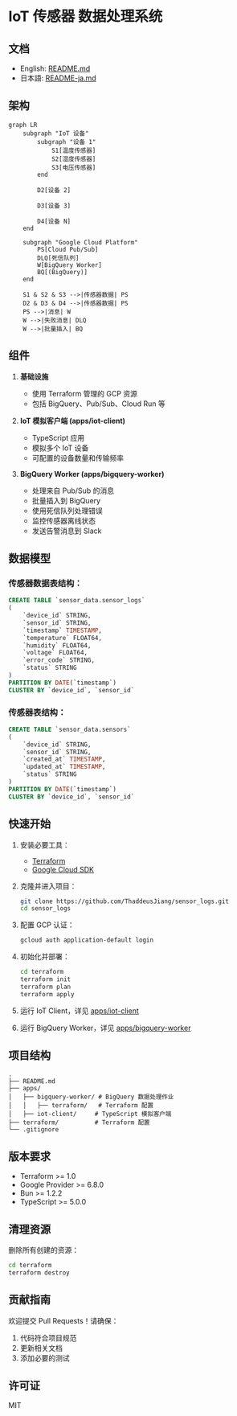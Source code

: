 # IoT 传感器 数据处理系统

## 文档
- English: [README.md](README.md)
- 日本語: [README-ja.md](README-ja.md)

## 架构

```mermaid
graph LR
    subgraph "IoT 设备"
        subgraph "设备 1"
            S1[温度传感器]
            S2[湿度传感器]
            S3[电压传感器]
        end

        D2[设备 2]

        D3[设备 3]

        D4[设备 N]
    end

    subgraph "Google Cloud Platform"
        PS[Cloud Pub/Sub]
        DLQ[死信队列]
        W[BigQuery Worker]
        BQ[(BigQuery)]
    end

    S1 & S2 & S3 -->|传感器数据| PS
    D2 & D3 & D4 -->|传感器数据| PS
    PS -->|消息| W
    W -->|失败消息| DLQ
    W -->|批量插入| BQ
```

## 组件

1. **基础设施**
   - 使用 Terraform 管理的 GCP 资源
   - 包括 BigQuery、Pub/Sub、Cloud Run 等

2. **IoT 模拟客户端 (apps/iot-client)**
   - TypeScript 应用
   - 模拟多个 IoT 设备
   - 可配置的设备数量和传输频率

3. **BigQuery Worker (apps/bigquery-worker)**
   - 处理来自 Pub/Sub 的消息
   - 批量插入到 BigQuery
   - 使用死信队列处理错误
   - 监控传感器离线状态
   - 发送告警消息到 Slack

## 数据模型

### 传感器数据表结构：

```sql
CREATE TABLE `sensor_data.sensor_logs`
(
    `device_id` STRING,
    `sensor_id` STRING,
    `timestamp` TIMESTAMP,
    `temperature` FLOAT64,
    `humidity` FLOAT64,
    `voltage` FLOAT64,
    `error_code` STRING,
    `status` STRING
)
PARTITION BY DATE(`timestamp`)
CLUSTER BY `device_id`, `sensor_id`
```

### 传感器表结构：

```sql
CREATE TABLE `sensor_data.sensors`
(
    `device_id` STRING,
    `sensor_id` STRING,
    `created_at` TIMESTAMP,
    `updated_at` TIMESTAMP,
    `status` STRING
)
PARTITION BY DATE(`timestamp`)
CLUSTER BY `device_id`, `sensor_id`
```

## 快速开始

1. 安装必要工具：
   - [Terraform](https://developer.hashicorp.com/terraform/downloads)
   - [Google Cloud SDK](https://cloud.google.com/sdk/docs/install)

2. 克隆并进入项目：
   ```bash
   git clone https://github.com/ThaddeusJiang/sensor_logs.git
   cd sensor_logs
   ```

3. 配置 GCP 认证：
   ```bash
   gcloud auth application-default login
   ```

4. 初始化并部署：
   ```bash
   cd terraform
   terraform init
   terraform plan
   terraform apply
   ```

5. 运行 IoT Client，详见 [apps/iot-client](apps/iot-client)
6. 运行 BigQuery Worker，详见 [apps/bigquery-worker](apps/bigquery-worker)

## 项目结构

```
.
├── README.md
├── apps/
│   ├── bigquery-worker/ # BigQuery 数据处理作业
│   │   ├── terraform/   # Terraform 配置
│   ├── iot-client/     # TypeScript 模拟客户端
├── terraform/          # Terraform 配置
└── .gitignore
```

## 版本要求

- Terraform >= 1.0
- Google Provider >= 6.8.0
- Bun >= 1.2.2
- TypeScript >= 5.0.0

## 清理资源

删除所有创建的资源：
```bash
cd terraform
terraform destroy
```

## 贡献指南

欢迎提交 Pull Requests！请确保：
1. 代码符合项目规范
2. 更新相关文档
3. 添加必要的测试

## 许可证

MIT
